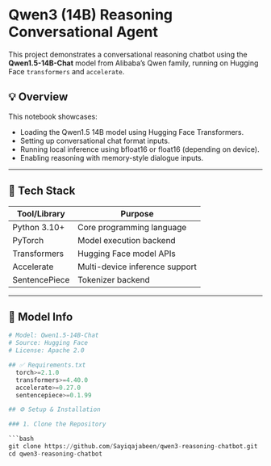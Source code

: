 # Qwen3 (14B) Reasoning Conversational Agent

This project demonstrates a conversational reasoning chatbot using the **Qwen1.5-14B-Chat** model from Alibaba’s Qwen family, running on Hugging Face `transformers` and `accelerate`.

## 💡 Overview

This notebook showcases:
- Loading the Qwen1.5 14B model using Hugging Face Transformers.
- Setting up conversational chat format inputs.
- Running local inference using bfloat16 or float16 (depending on device).
- Enabling reasoning with memory-style dialogue inputs.

---

## 🧰 Tech Stack

| Tool/Library   | Purpose                         |
|----------------|----------------------------------|
| Python 3.10+   | Core programming language        |
| PyTorch        | Model execution backend          |
| Transformers   | Hugging Face model APIs          |
| Accelerate     | Multi-device inference support   |
| SentencePiece  | Tokenizer backend                |

---

## 🧠 Model Info
 
```python
# Model: Qwen1.5-14B-Chat
# Source: Hugging Face
# License: Apache 2.0

## ✅ Requirements.txt
  torch>=2.1.0
  transformers>=4.40.0
  accelerate>=0.27.0
  sentencepiece>=0.1.99

## ⚙️ Setup & Installation

### 1. Clone the Repository

```bash
git clone https://github.com/Sayiqajabeen/qwen3-reasoning-chatbot.git
cd qwen3-reasoning-chatbot
